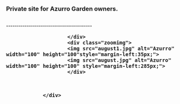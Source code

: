 <?php
include_once 'azurroheader.php';
?>
<!DOCTYPE html>
<html lang="en">
<head>
    <meta charset="UTF-8">
    <meta name="viewport" content="width=device-width, initial-scale=1.0">
    <title>AzurroGalery</title>
</head>
<body>
                <div class="main">
                        <div class="text">
                           <h3>Private site for Azurro Garden owners.</h>
                           <h3>...........................................</h>
             
                        </div>
                        <div class="zoomimg">
                        <img src="august1.jpg" alt="Azurro" width="100" height="100"style="margin-left:35px;">
                        <img src="august.jpg" alt="Azurro" width="100" height="100" style="margin-left:285px;">
                        </div>

                       
                        
                </div>  
    
</body>
</html>
<?php
include_once 'azurrofooter.php';
?>
